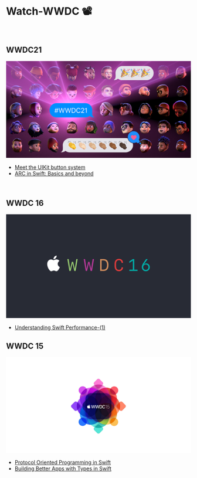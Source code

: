 # Watch-WWDC 📽️

<br>

## WWDC21

![](/Images/WWDC21.jpeg)

- [Meet the UIKit button system](/WWDC21/Meet_the_UIKit_button_system/Meet_the_UIKit_button_system.md)
- [ARC in Swift: Basics and beyond](/WWDC21/ARC%20in%20Swift-%20Basics%20and%20beyond/ARC%20in%20Swift-%20Basics%20and%20beyond.md)

<br>

## WWDC 16

![](/Images/WWDC16.png)

- [Understanding Swift Performance-(1)](/WWDC16/Understanding%20Swift%20Performance-(1)/Understanding%20Swift%20Performance-(1).md)

## WWDC 15

![](/Images/WWDC15.jpg)

- [Protocol Oriented Programming in Swift](/WWDC15/Protocol-Oriented-Programming-in-Swift/Protocol-Oriented-Programming-in-Swift.md)
- [Building Better Apps with Types in Swift](/WWDC15/Building%20Better%20Apps%20with%20Types%20in%20Swift/Building%20Better%20Apps%20with%20Types%20in%20Swift.md)